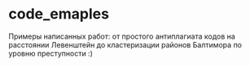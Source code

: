 # code_emaples
Примеры написанных работ: от простого антиплагиата кодов на расстоянии Левенштейн до кластеризации районов Балтимора по уровню преступности :)

